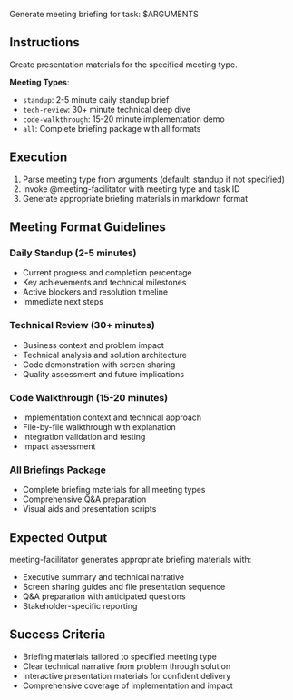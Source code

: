 Generate meeting briefing for task: $ARGUMENTS

## Instructions

Create presentation materials for the specified meeting type.

**Meeting Types**:

- `standup`: 2-5 minute daily standup brief
- `tech-review`: 30+ minute technical deep dive
- `code-walkthrough`: 15-20 minute implementation demo
- `all`: Complete briefing package with all formats

## Execution

1. Parse meeting type from arguments (default: standup if not specified)
2. Invoke @meeting-facilitator with meeting type and task ID
3. Generate appropriate briefing materials in markdown format

## Meeting Format Guidelines

### Daily Standup (2-5 minutes)

- Current progress and completion percentage
- Key achievements and technical milestones
- Active blockers and resolution timeline
- Immediate next steps

### Technical Review (30+ minutes)

- Business context and problem impact
- Technical analysis and solution architecture
- Code demonstration with screen sharing
- Quality assessment and future implications

### Code Walkthrough (15-20 minutes)

- Implementation context and technical approach
- File-by-file walkthrough with explanation
- Integration validation and testing
- Impact assessment

### All Briefings Package

- Complete briefing materials for all meeting types
- Comprehensive Q&A preparation
- Visual aids and presentation scripts

## Expected Output

meeting-facilitator generates appropriate briefing materials with:

- Executive summary and technical narrative
- Screen sharing guides and file presentation sequence
- Q&A preparation with anticipated questions
- Stakeholder-specific reporting

## Success Criteria

- Briefing materials tailored to specified meeting type
- Clear technical narrative from problem through solution
- Interactive presentation materials for confident delivery
- Comprehensive coverage of implementation and impact
